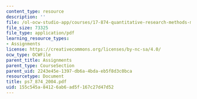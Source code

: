 ```yaml
---
content_type: resource
description: ''
file: /ol-ocw-studio-app/courses/17-874-quantitative-research-methods-multivariate-spring-2004/155c545a84126ab6ad5f167c27d47d52_ps7_874_2004.pdf
file_size: 73325
file_type: application/pdf
learning_resource_types:
- Assignments
license: https://creativecommons.org/licenses/by-nc-sa/4.0/
ocw_type: OCWFile
parent_title: Assignments
parent_type: CourseSection
parent_uid: 2243e45e-1397-db6a-4bda-eb5f8d3c0bca
resourcetype: Document
title: ps7_874_2004.pdf
uid: 155c545a-8412-6ab6-ad5f-167c27d47d52
---
```

